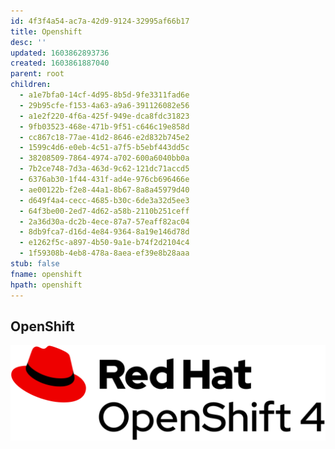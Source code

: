 ```yaml
---
id: 4f3f4a54-ac7a-42d9-9124-32995af66b17
title: Openshift
desc: ''
updated: 1603862893736
created: 1603861887040
parent: root
children:
  - a1e7bfa0-14cf-4d95-8b5d-9fe3311fad6e
  - 29b95cfe-f153-4a63-a9a6-391126082e56
  - a1e2f220-4f6a-425f-949e-dca8fdc31823
  - 9fb03523-468e-471b-9f51-c646c19e858d
  - cc867c18-77ae-41d2-8646-e2d832b745e2
  - 1599c4d6-e0eb-4c51-a7f5-b5ebf443dd5c
  - 38208509-7864-4974-a702-600a6040bb0a
  - 7b2ce748-7d3a-463d-9c62-121dc71accd5
  - 6376ab30-1f44-431f-ad4e-976cb696466e
  - ae00122b-f2e8-44a1-8b67-8a8a45979d40
  - d649f4a4-cecc-4685-b30c-6de3a32d5ee3
  - 64f3be00-2ed7-4d62-a58b-2110b251ceff
  - 2a36d30a-dc2b-4ece-87a7-57eaff82ac04
  - 8db9fca7-d16d-4e84-9364-8a19e146d78d
  - e1262f5c-a897-4b50-9a1e-b74f2d2104c4
  - 1f59308b-4eb8-478a-8aea-ef39e8b28aaa
stub: false
fname: openshift
hpath: openshift
---
```

## OpenShift

![](/assets/images/logo.png)

